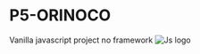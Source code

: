 # P5-ORINOCO <br/>
Vanilla javascript project no framework ![Js logo ](https://fr.m.wikipedia.org/wiki/Fichier:JavaScript-logo.png)  <br/>
